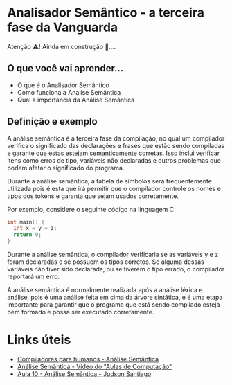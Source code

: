 # Analisador Semântico - a terceira fase da Vanguarda

Atenção ⚠️! Ainda em construção 👷....

## O que você vai aprender...

- O que é o Analisador Semântico
- Como funciona a Analise Semântica
- Qual a importância da Análise Semântica

## Definição e exemplo

A análise semântica é a terceira fase da compilação, no qual um compilador verifica o significado das declarações e frases que estão sendo compiladas e garante que estas estejam semanticamente corretas. Isso inclui verificar itens como erros de tipo, variáveis não declaradas e outros problemas que podem afetar o significado do programa.

Durante a análise semântica, a tabela de símbolos será frequentemente utilizada pois é esta que irá permitir que o compilador controle os nomes e tipos dos tokens e garanta que sejam usados corretamente.

Por exemplo, considere o seguinte código na linguagem C:

```c
int main() {
  int x = y + z;
  return 0;
}
``` 


Durante a análise semântica, o compilador verificaria se as variáveis y e z foram declaradas e se possuem os tipos corretos. Se alguma dessas variáveis não tiver sido declarada, ou se tiverem o tipo errado, o compilador reportará um erro.

A análise semântica é normalmente realizada após a análise léxica e análise, pois é uma análise feita em cima da árvore sintâtica, e é uma etapa importante para garantir que o programa que está sendo compilado esteja bem formado e possa ser executado corretamente.

# Links úteis

- [Compiladores para humanos - Análise Semântica](https://johnidm.gitbooks.io/compiladores-para-humanos/content/part1/semantic-analysis.html)
- [Análise Semântica - Vídeo do "Aulas de Computação"](https://youtu.be/UU6XC17kEDs)
- [Aula 10 - Análise Semântica - Judson Santiago](https://www.youtube.com/watch?v=msv_0QqXz7s&list=PLX6Nyaq0ebfhI396WlWN6WlBm-tp7vDtV&index=12)

